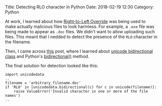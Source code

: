 Title: Detecting RLO character in Python
Date: 2018-02-19 12:30
Category: Python

At work, I learned about how [Right-to-Left Override](https://krebsonsecurity.com/2011/09/right-to-left-override-aids-email-attacks/) was being used to make actually malicious files to look harmless. For example,
a `.exe` file was being made to appear as `.doc` files. We didn't want to allow uploading such files.
This meant that I nedded to detect the presence of the `RLO` character in the filename.

Then, I came across [this](https://stackoverflow.com/questions/17684990/python-testing-for-utf-8-character-in-string) post, where I learned about [unicode bidirectional class](https://www.w3.org/International/articles/inline-bidi-markup/uba-basics) and Python's [bidirectional()](https://docs.python.org/2/library/unicodedata.html#unicodedata.bidirectional) method.

The final solution for detection looked like this:

```
import unicodedata
..
filename = 'arbitrary_filename.doc'
if 'RLO' in [unicodedata.bidirectional(c) for c in unicode(filename)]:
    raise ValueError('Invalid character in one or more of the file names')
..
```
